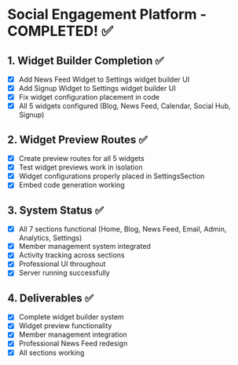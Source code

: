 # Social Engagement Platform - COMPLETED! ✅

## 1. Widget Builder Completion ✅
- [x] Add News Feed Widget to Settings widget builder UI
- [x] Add Signup Widget to Settings widget builder UI
- [x] Fix widget configuration placement in code
- [x] All 5 widgets configured (Blog, News Feed, Calendar, Social Hub, Signup)

## 2. Widget Preview Routes ✅
- [x] Create preview routes for all 5 widgets
- [x] Test widget previews work in isolation
- [x] Widget configurations properly placed in SettingsSection
- [x] Embed code generation working

## 3. System Status ✅
- [x] All 7 sections functional (Home, Blog, News Feed, Email, Admin, Analytics, Settings)
- [x] Member management system integrated
- [x] Activity tracking across sections
- [x] Professional UI throughout
- [x] Server running successfully

## 4. Deliverables ✅
- [x] Complete widget builder system
- [x] Widget preview functionality
- [x] Member management integration
- [x] Professional News Feed redesign
- [x] All sections working